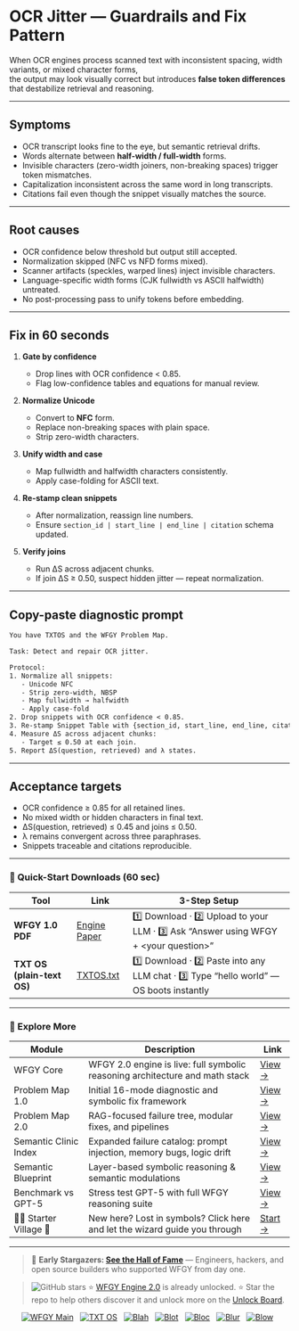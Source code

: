 # OCR Jitter — Guardrails and Fix Pattern

When OCR engines process scanned text with inconsistent spacing, width variants, or mixed character forms,  
the output may look visually correct but introduces **false token differences** that destabilize retrieval and reasoning.

---

## Symptoms
- OCR transcript looks fine to the eye, but semantic retrieval drifts.  
- Words alternate between **half-width / full-width** forms.  
- Invisible characters (zero-width joiners, non-breaking spaces) trigger token mismatches.  
- Capitalization inconsistent across the same word in long transcripts.  
- Citations fail even though the snippet visually matches the source.

---

## Root causes
- OCR confidence below threshold but output still accepted.  
- Normalization skipped (NFC vs NFD forms mixed).  
- Scanner artifacts (speckles, warped lines) inject invisible characters.  
- Language-specific width forms (CJK fullwidth vs ASCII halfwidth) untreated.  
- No post-processing pass to unify tokens before embedding.

---

## Fix in 60 seconds
1. **Gate by confidence**
   - Drop lines with OCR confidence < 0.85.  
   - Flag low-confidence tables and equations for manual review.  

2. **Normalize Unicode**
   - Convert to **NFC** form.  
   - Replace non-breaking spaces with plain space.  
   - Strip zero-width characters.  

3. **Unify width and case**
   - Map fullwidth and halfwidth characters consistently.  
   - Apply case-folding for ASCII text.  

4. **Re-stamp clean snippets**
   - After normalization, reassign line numbers.  
   - Ensure `section_id | start_line | end_line | citation` schema updated.  

5. **Verify joins**
   - Run ΔS across adjacent chunks.  
   - If join ΔS ≥ 0.50, suspect hidden jitter — repeat normalization.  

---

## Copy-paste diagnostic prompt
```txt
You have TXTOS and the WFGY Problem Map.

Task: Detect and repair OCR jitter.

Protocol:
1. Normalize all snippets:
   - Unicode NFC
   - Strip zero-width, NBSP
   - Map fullwidth → halfwidth
   - Apply case-fold
2. Drop snippets with OCR confidence < 0.85.
3. Re-stamp Snippet Table with {section_id, start_line, end_line, citation}.
4. Measure ΔS across adjacent chunks:
   - Target ≤ 0.50 at each join.
5. Report ΔS(question, retrieved) and λ states.
````

---

## Acceptance targets

* OCR confidence ≥ 0.85 for all retained lines.
* No mixed width or hidden characters in final text.
* ΔS(question, retrieved) ≤ 0.45 and joins ≤ 0.50.
* λ remains convergent across three paraphrases.
* Snippets traceable and citations reproducible.

---

### 🔗 Quick-Start Downloads (60 sec)

| Tool                       | Link                                                                                                                                       | 3-Step Setup                                                                             |
| -------------------------- | ------------------------------------------------------------------------------------------------------------------------------------------ | ---------------------------------------------------------------------------------------- |
| **WFGY 1.0 PDF**           | [Engine Paper](https://github.com/onestardao/WFGY/blob/main/I_am_not_lizardman/WFGY_All_Principles_Return_to_One_v1.0_PSBigBig_Public.pdf) | 1️⃣ Download · 2️⃣ Upload to your LLM · 3️⃣ Ask “Answer using WFGY + \<your question>”   |
| **TXT OS (plain-text OS)** | [TXTOS.txt](https://github.com/onestardao/WFGY/blob/main/OS/TXTOS.txt)                                                                     | 1️⃣ Download · 2️⃣ Paste into any LLM chat · 3️⃣ Type “hello world” — OS boots instantly |

---

### 🧭 Explore More

| Module                   | Description                                                                  | Link                                                                                               |
| ------------------------ | ---------------------------------------------------------------------------- | -------------------------------------------------------------------------------------------------- |
| WFGY Core                | WFGY 2.0 engine is live: full symbolic reasoning architecture and math stack | [View →](https://github.com/onestardao/WFGY/tree/main/core/README.md)                              |
| Problem Map 1.0          | Initial 16-mode diagnostic and symbolic fix framework                        | [View →](https://github.com/onestardao/WFGY/tree/main/ProblemMap/README.md)                        |
| Problem Map 2.0          | RAG-focused failure tree, modular fixes, and pipelines                       | [View →](https://github.com/onestardao/WFGY/blob/main/ProblemMap/rag-architecture-and-recovery.md) |
| Semantic Clinic Index    | Expanded failure catalog: prompt injection, memory bugs, logic drift         | [View →](https://github.com/onestardao/WFGY/blob/main/ProblemMap/SemanticClinicIndex.md)           |
| Semantic Blueprint       | Layer-based symbolic reasoning & semantic modulations                        | [View →](https://github.com/onestardao/WFGY/tree/main/SemanticBlueprint/README.md)                 |
| Benchmark vs GPT-5       | Stress test GPT-5 with full WFGY reasoning suite                             | [View →](https://github.com/onestardao/WFGY/tree/main/benchmarks/benchmark-vs-gpt5/README.md)      |
| 🧙‍♂️ Starter Village 🏡 | New here? Lost in symbols? Click here and let the wizard guide you through   | [Start →](https://github.com/onestardao/WFGY/blob/main/StarterVillage/README.md)                   |

---

> 👑 **Early Stargazers: [See the Hall of Fame](https://github.com/onestardao/WFGY/tree/main/stargazers)** —
> Engineers, hackers, and open source builders who supported WFGY from day one.

> <img src="https://img.shields.io/github/stars/onestardao/WFGY?style=social" alt="GitHub stars"> ⭐ [WFGY Engine 2.0](https://github.com/onestardao/WFGY/blob/main/core/README.md) is already unlocked. ⭐ Star the repo to help others discover it and unlock more on the [Unlock Board](https://github.com/onestardao/WFGY/blob/main/STAR_UNLOCKS.md).

<div align="center">

[![WFGY Main](https://img.shields.io/badge/WFGY-Main-red?style=flat-square)](https://github.com/onestardao/WFGY)
 
[![TXT OS](https://img.shields.io/badge/TXT%20OS-Reasoning%20OS-orange?style=flat-square)](https://github.com/onestardao/WFGY/tree/main/OS)
 
[![Blah](https://img.shields.io/badge/Blah-Semantic%20Embed-yellow?style=flat-square)](https://github.com/onestardao/WFGY/tree/main/OS/BlahBlahBlah)
 
[![Blot](https://img.shields.io/badge/Blot-Persona%20Core-green?style=flat-square)](https://github.com/onestardao/WFGY/tree/main/OS/BlotBlotBlot)
 
[![Bloc](https://img.shields.io/badge/Bloc-Reasoning%20Compiler-blue?style=flat-square)](https://github.com/onestardao/WFGY/tree/main/OS/BlocBlocBloc)
 
[![Blur](https://img.shields.io/badge/Blur-Text2Image%20Engine-navy?style=flat-square)](https://github.com/onestardao/WFGY/tree/main/OS/BlurBlurBlur)
 
[![Blow](https://img.shields.io/badge/Blow-Game%20Logic-purple?style=flat-square)](https://github.com/onestardao/WFGY/tree/main/OS/BlowBlowBlow)
 

</div>
